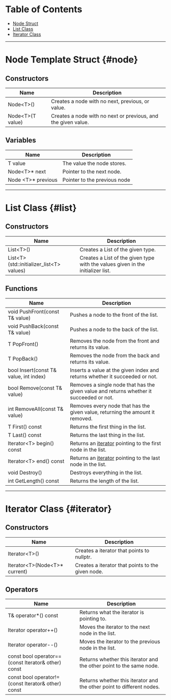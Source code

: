 # Table of Contents
- [Node Struct](#node)
- [List Class](#list)
- [Iterator Class](#iterator)
---

# Node Template Struct {#node}

## Constructors
| Name             | Description                                                   |
|------------------|---------------------------------------------------------------|
| Node<T\>()        | Creates a node with no next, previous, or value.              |
| Node<T\>(T value) | Creates a node with no next or previous, and the given value. |

## Variables
| Name                | Description                  |
|---------------------|------------------------------|
| T value             | The value the node stores.   |
| Node<T\>* next      | Pointer to the next node.    |
| Node <T\>* previous | Pointer to the previous node |

---

# List Class {#list}

## Constructors
| Name                                      | Description                                                                     |
|-------------------------------------------|---------------------------------------------------------------------------------|
| List<T\>()                                | Creates a List of the given type.                                               |
| List<T\>(std::initializer_list<T\> values) | Creates a List of the given type with the values given in the initializer list. |

## Functions
| Name                                   | Description                                                                             |
|----------------------------------------|-----------------------------------------------------------------------------------------|
| void PushFront(const T& value)         | Pushes a node to the front of the list.                                                 |
| void PushBack(const T& value)          | Pushes a node to the back of the list.                                                  |
| T PopFront()                           | Removes the node from the front and returns its value.                                  |
| T PopBack()                            | Removes the node from the back and returns its value.                                   |
| bool Insert(const T& value, int index) | Inserts a value at the given index and returns whether it succeeded or not.             |
| bool Remove(const T& value)            | Removes a single node that has the given value and returns whether it succeeded or not. |
| int RemoveAll(const T& value)          | Removes every node that has the given value, returning the amount it removed.           |
| T First() const                        | Returns the first thing in the list.                                                    |
| T Last() const                         | Returns the last thing in the list.                                                     |
| Iterator<T\> begin() const             | Returns an [iterator](#iterator) pointing to the first node in the list.                |
| Iterator<T\> end() const               | Returns an [iterator](#iterator) pointing to the last node in the list.                 |
| void Destroy()                         | Destroys everything in the list.                                                        |
| int GetLength() const                  | Returns the length of the list.                                                         |

---

# Iterator Class {#iterator}

## Constructors
| Name                           | Description                                       |
|--------------------------------|---------------------------------------------------|
| Iterator<T\>()                 | Creates a iterator that points to nullptr.        |
| Iterator<T\>(Node<T\>* current) | Creates a iterator that points to the given node. |

## Operators
| Name                                                  | Description                                                           |
|-------------------------------------------------------|-----------------------------------------------------------------------|
| T& operator*() const                                  | Returns what the iterator is pointing to.                             |
| Iterator<T> operator++()                              | Moves the iterator to the next node in the list.                      |
| Iterator<T> operator--()                              | Moves the iterator to the previous node in the list.                  |
| const bool operator==(const Iterator<T>& other) const | Returns whether this iterator and the other point to the same node.   |
| const bool operator!=(const Iterator<T>& other) const | Returns whether this iterator and the other point to different nodes. |